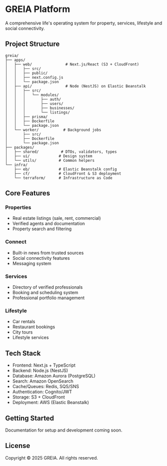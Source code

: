 # GREIA Platform

A comprehensive life's operating system for property, services, lifestyle and social connectivity.

## Project Structure

```
greia/
├── apps/
│   ├── web/               # Next.js/React (S3 + CloudFront)
│   │   ├── src/
│   │   ├── public/
│   │   ├── next.config.js
│   │   └── package.json
│   ├── api/               # Node (NestJS) on Elastic Beanstalk
│   │   ├── src/
│   │   │   └── modules/
│   │   │       ├── auth/
│   │   │       ├── users/
│   │   │       ├── businesses/
│   │   │       └── listings/
│   │   ├── prisma/
│   │   ├── Dockerfile
│   │   └── package.json
│   └── worker/           # Background jobs
│       ├── src/
│       ├── Dockerfile
│       └── package.json
├── packages/
│   ├── shared/          # DTOs, validators, types
│   ├── ui/             # Design system
│   └── utils/          # Common helpers
└── infra/
    ├── eb/             # Elastic Beanstalk config
    ├── cf/             # CloudFront & S3 deployment
    └── terraform/      # Infrastructure as Code
```

## Core Features

### Properties
- Real estate listings (sale, rent, commercial)
- Verified agents and documentation
- Property search and filtering

### Connect
- Built-in news from trusted sources
- Social connectivity features
- Messaging system

### Services
- Directory of verified professionals
- Booking and scheduling system
- Professional portfolio management

### Lifestyle
- Car rentals
- Restaurant bookings
- City tours
- Lifestyle services

## Tech Stack

- Frontend: Next.js + TypeScript
- Backend: Node.js (NestJS)
- Database: Amazon Aurora (PostgreSQL)
- Search: Amazon OpenSearch
- Cache/Queues: Redis, SQS/SNS
- Authentication: Cognito/JWT
- Storage: S3 + CloudFront
- Deployment: AWS (Elastic Beanstalk)

## Getting Started

Documentation for setup and development coming soon.

## License

Copyright © 2025 GREIA. All rights reserved.